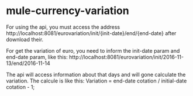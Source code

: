 # mule-currency-variation

For using the api, you must access the address http://localhost:8081/eurovariation/init/{init-date}/end/{end-date} after download their.

For get the variation of euro, you need to inform the init-date param and end-date param, like this:
http://localhost:8081/eurovariation/init/2016-11-13/end/2016-11-14

The api will access information about that days and will gone calculate the variation.
The calcule is like this: 
  Variation = end-date cotation / initial-date cotation - 1;

